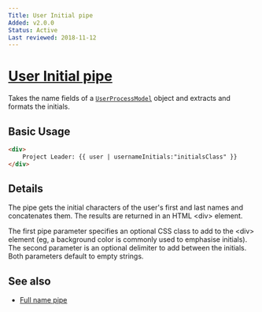 ```yaml
---
Title: User Initial pipe
Added: v2.0.0
Status: Active
Last reviewed: 2018-11-12
---
```


# [User Initial pipe](../../../lib/core/src/lib/pipes/user-initial.pipe.ts "Defined in user-initial.pipe.ts")

Takes the name fields of a [`UserProcessModel`](../../core/models/user-process.model.md) object and extracts and formats the initials.

## Basic Usage

<!-- {% raw %} -->

```HTML
<div>
    Project Leader: {{ user | usernameInitials:"initialsClass" }}
</div>
```

<!-- {% endraw %} -->

## Details

The pipe gets the initial characters of the user's first and last names and
concatenates them. The results are returned in an HTML &lt;div> element.

The first pipe parameter specifies an optional CSS class to add to the &lt;div>
element (eg, a background color is commonly used to emphasise initials). The
second parameter is an optional delimiter to add between the initials.
Both parameters default to empty strings.

## See also

-   [Full name pipe](full-name.pipe.md)
